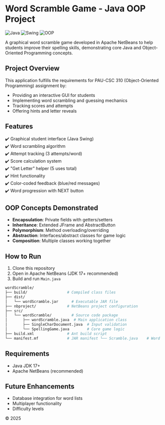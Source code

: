 # Word Scramble Game - Java OOP Project

![Java](https://img.shields.io/badge/Java-17-blue.svg)
![Swing](https://img.shields.io/badge/GUI-Swing-orange.svg)
![OOP](https://img.shields.io/badge/Paradigm-OOP-brightgreen.svg)

A graphical word scramble game developed in Apache NetBeans to help students improve their spelling skills, demonstrating core Java and Object-Oriented Programming concepts.

## Project Overview
This application fulfills the requirements for PAU-CSC 310 (Object-Oriented Programming) assignment by:
- Providing an interactive GUI for students
- Implementing word scrambling and guessing mechanics
- Tracking scores and attempts
- Offering hints and letter reveals

## Features
✔️ Graphical student interface (Java Swing)  
✔️ Word scrambling algorithm  
✔️ Attempt tracking (3 attempts/word)  
✔️ Score calculation system  
✔️ "Get Letter" helper (5 uses total)  
✔️ Hint functionality  
✔️ Color-coded feedback (blue/red messages)  
✔️ Word progression with NEXT button  

## OOP Concepts Demonstrated
- **Encapsulation**: Private fields with getters/setters
- **Inheritance**: Extended JFrame and AbstractButton
- **Polymorphism**: Method overloading/overriding
- **Abstraction**: Interfaces/abstract classes for game logic
- **Composition**: Multiple classes working together

## How to Run
1. Clone this repository
2. Open in Apache NetBeans (JDK 17+ recommended)
3. Build and run `Main.java`

```bash
wordScramble/
├── build/                  # Compiled class files
├── dist/
│   └── wordScramble.jar      # Executable JAR file
├── nbproject/              # NetBeans project configuration
├── src/
│   └── wordScramble/         # Source code package
│       ├── wordScramble.java  # Main application class
│       ├── SingleCharDocument.java  # Input validation
│       └── SpellingGame.java        # Core game logic
├── build.xml               # Ant build script
└── manifest.mf             # JAR manifest └── Scramble.java    # Word scrambling
```


## Requirements
- Java JDK 17+
- Apache NetBeans (recommended)

## Future Enhancements
- Database integration for word lists
- Multiplayer functionality
- Difficulty levels

© 2025

